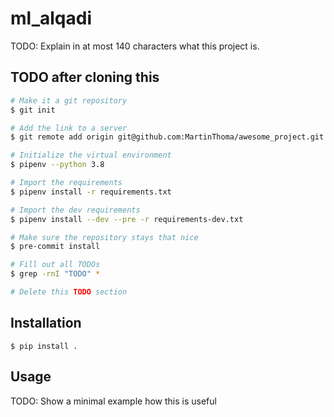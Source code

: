 # ml_alqadi

TODO: Explain in at most 140 characters what this project is.

## TODO after cloning this

```bash
# Make it a git repository
$ git init

# Add the link to a server
$ git remote add origin git@github.com:MartinThoma/awesome_project.git

# Initialize the virtual environment
$ pipenv --python 3.8

# Import the requirements
$ pipenv install -r requirements.txt

# Import the dev requirements
$ pipenv install --dev --pre -r requirements-dev.txt

# Make sure the repository stays that nice
$ pre-commit install

# Fill out all TODOs
$ grep -rnI "TODO" *

# Delete this TODO section
```

## Installation

```
$ pip install .
```

## Usage

TODO: Show a minimal example how this is useful
